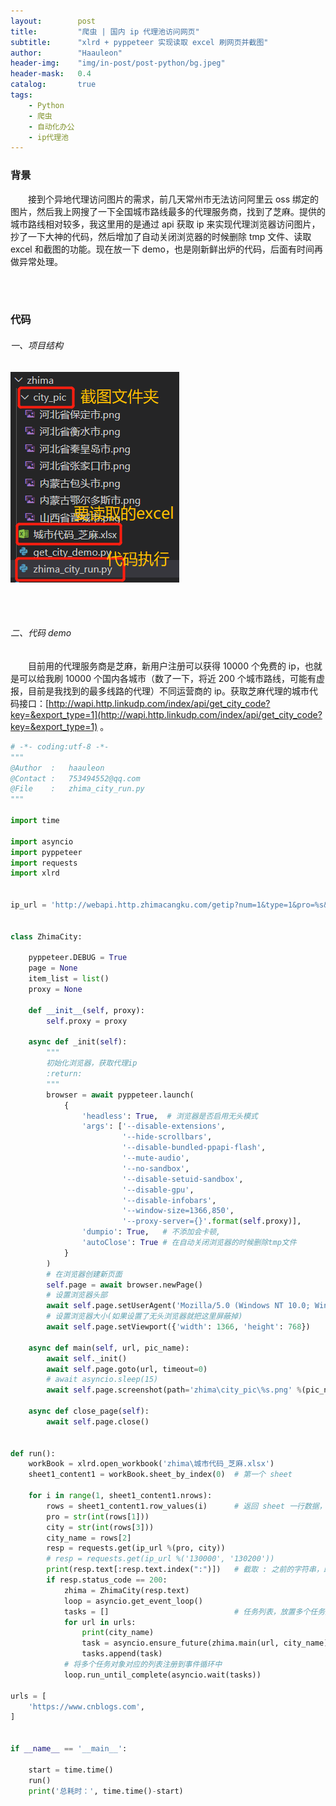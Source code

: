 ```yaml
---
layout:        post
title:         "爬虫 | 国内 ip 代理池访问网页"
subtitle:      "xlrd + pyppeteer 实现读取 excel 刷网页并截图"
author:        "Haauleon"
header-img:    "img/in-post/post-python/bg.jpeg"
header-mask:   0.4
catalog:       true
tags:
    - Python
    - 爬虫
    - 自动化办公
    - ip代理池
---
```


### 背景
&emsp;&emsp;接到个异地代理访问图片的需求，前几天常州市无法访问阿里云 oss 绑定的图片，然后我上网搜了一下全国城市路线最多的代理服务商，找到了芝麻。提供的城市路线相对较多，我这里用的是通过 api 获取 ip 来实现代理浏览器访问图片，抄了一下大神的代码，然后增加了自动关闭浏览器的时候删除 tmp 文件、读取 excel 和截图的功能。现在放一下 demo，也是刚新鲜出炉的代码，后面有时间再做异常处理。                             

<br><br>

### 代码
###### 一、项目结构
![](\img\in-post\post-python\2021-06-02-python-zhima-1.png)             

<br><br>

###### 二、代码 demo
&emsp;&emsp;目前用的代理服务商是芝麻，新用户注册可以获得 10000 个免费的 ip，也就是可以给我刷 10000 个国内各城市（数了一下，将近 200 个城市路线，可能有虚报，目前是我找到的最多线路的代理）不同运营商的 ip。获取芝麻代理的城市代码接口：[http://wapi.http.linkudp.com/index/api/get_city_code?key=&export_type=1](http://wapi.http.linkudp.com/index/api/get_city_code?key=&export_type=1) 。                              


```python
# -*- coding:utf-8 -*-
"""
@Author  :   haauleon
@Contact :   753494552@qq.com
@File    :   zhima_city_run.py
"""

import time

import asyncio
import pyppeteer
import requests
import xlrd


ip_url = 'http://webapi.http.zhimacangku.com/getip?num=1&type=1&pro=%s&city=%s&yys=0&port=1&pack=153378&ts=0&ys=0&cs=0&lb=1&sb=0&pb=4&mr=1&regions='


class ZhimaCity:
    
    pyppeteer.DEBUG = True
    page = None
    item_list = list()
    proxy = None

    def __init__(self, proxy):
        self.proxy = proxy

    async def _init(self):
        """
        初始化浏览器，获取代理ip
        :return:
        """
        browser = await pyppeteer.launch(
            {
                'headless': True,  # 浏览器是否启用无头模式
                'args': ['--disable-extensions',
                         '--hide-scrollbars',
                         '--disable-bundled-ppapi-flash',
                         '--mute-audio',
                         '--no-sandbox',
                         '--disable-setuid-sandbox',
                         '--disable-gpu',
                         '--disable-infobars',
                         '--window-size=1366,850',
                         '--proxy-server={}'.format(self.proxy)],
                'dumpio': True,   # 不添加会卡顿,
                'autoClose': True # 在自动关闭浏览器的时候删除tmp文件
            }
        )
        # 在浏览器创建新页面
        self.page = await browser.newPage()
        # 设置浏览器头部
        await self.page.setUserAgent('Mozilla/5.0 (Windows NT 10.0; Win64; x64) AppleWebKit/537.36 ')
        # 设置浏览器大小(如果设置了无头浏览器就把这里屏蔽掉)
        await self.page.setViewport({'width': 1366, 'height': 768})
    
    async def main(self, url, pic_name):
        await self._init()
        await self.page.goto(url, timeout=0)
        # await asyncio.sleep(15)
        await self.page.screenshot(path='zhima\city_pic\%s.png' %(pic_name))
        
    async def close_page(self):
        await self.page.close()


def run():
    workBook = xlrd.open_workbook('zhima\城市代码_芝麻.xlsx')
    sheet1_content1 = workBook.sheet_by_index(0)  # 第一个 sheet

    for i in range(1, sheet1_content1.nrows):
        rows = sheet1_content1.row_values(i)      # 返回 sheet 一行数据，数据类型是列表
        pro = str(int(rows[1]))
        city = str(int(rows[3]))
        city_name = rows[2]
        resp = requests.get(ip_url %(pro, city))
        # resp = requests.get(ip_url %('130000', '130200'))
        print(resp.text[:resp.text.index(":")])   # 截取 : 之前的字符串，即 ip
        if resp.status_code == 200:
            zhima = ZhimaCity(resp.text)
            loop = asyncio.get_event_loop()
            tasks = []                            # 任务列表，放置多个任务对象
            for url in urls:
                print(city_name)
                task = asyncio.ensure_future(zhima.main(url, city_name))
                tasks.append(task)
            # 将多个任务对象对应的列表注册到事件循环中
            loop.run_until_complete(asyncio.wait(tasks))

urls = [
    'https://www.cnblogs.com',
]


if __name__ == '__main__':

    start = time.time()
    run()
    print('总耗时：', time.time()-start)
```